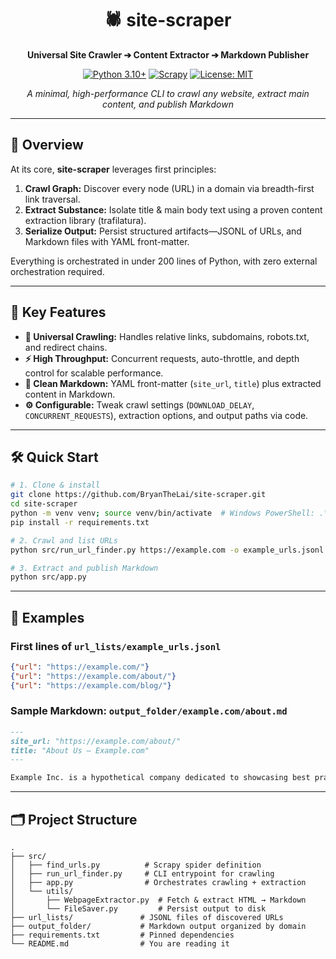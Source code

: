 <div align="center">

# 🕷️ site-scraper

**Universal Site Crawler ➔ Content Extractor ➔ Markdown Publisher**

[![Python 3.10+](https://img.shields.io/badge/python-3.10%2B-blue.svg)](https://www.python.org/) [![Scrapy](https://img.shields.io/badge/Scrapy-2.12.0-green.svg)](https://scrapy.org/) [![License: MIT](https://img.shields.io/badge/license-MIT-yellow.svg)](LICENSE)

_A minimal, high-performance CLI to crawl any website, extract main content, and publish Markdown_ 

</div>

---

## 🚀 Overview

At its core, **site-scraper** leverages first principles:
1. **Crawl Graph:** Discover every node (URL) in a domain via breadth-first link traversal.
2. **Extract Substance:** Isolate title & main body text using a proven content extraction library (trafilatura).
3. **Serialize Output:** Persist structured artifacts—JSONL of URLs, and Markdown files with YAML front-matter.

Everything is orchestrated in under 200 lines of Python, with zero external orchestration required.

---

## 🔑 Key Features

- **🔎 Universal Crawling:** Handles relative links, subdomains, robots.txt, and redirect chains.
- **⚡ High Throughput:** Concurrent requests, auto-throttle, and depth control for scalable performance.
- **📄 Clean Markdown:** YAML front-matter (`site_url`, `title`) plus extracted content in Markdown.
- **⚙️ Configurable:** Tweak crawl settings (`DOWNLOAD_DELAY`, `CONCURRENT_REQUESTS`), extraction options, and output paths via code.

---

## 🛠️ Quick Start

```bash
# 1. Clone & install
git clone https://github.com/BryanTheLai/site-scraper.git
cd site-scraper
python -m venv venv; source venv/bin/activate  # Windows PowerShell: .\venv\Scripts\Activate.ps1
pip install -r requirements.txt

# 2. Crawl and list URLs
python src/run_url_finder.py https://example.com -o example_urls.jsonl

# 3. Extract and publish Markdown
python src/app.py
```

---

## 📂 Examples

### First lines of `url_lists/example_urls.jsonl`
```json
{"url": "https://example.com/"}
{"url": "https://example.com/about/"}
{"url": "https://example.com/blog/"}
```

### Sample Markdown: `output_folder/example.com/about.md`
```markdown
---
site_url: "https://example.com/about/"
title: "About Us — Example.com"
---

Example Inc. is a hypothetical company dedicated to showcasing best practices in README design...
```

---

## 🗂️ Project Structure

```text
.
├── src/
│   ├── find_urls.py          # Scrapy spider definition
│   ├── run_url_finder.py     # CLI entrypoint for crawling
│   ├── app.py                # Orchestrates crawling + extraction
│   └── utils/
│       ├── WebpageExtractor.py  # Fetch & extract HTML → Markdown
│       └── FileSaver.py         # Persist output to disk
├── url_lists/               # JSONL files of discovered URLs
├── output_folder/           # Markdown output organized by domain
├── requirements.txt         # Pinned dependencies
└── README.md                # You are reading it
```
